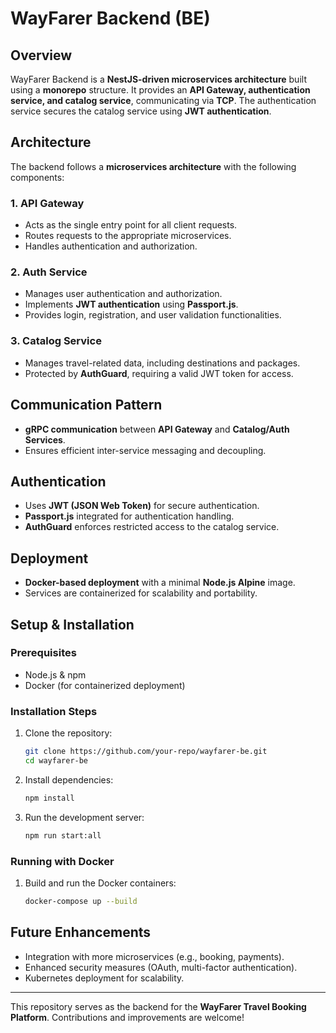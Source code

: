 # WayFarer Backend (BE)

## Overview
WayFarer Backend is a **NestJS-driven microservices architecture** built using a **monorepo** structure. It provides an **API Gateway, authentication service, and catalog service**, communicating via **TCP**. The authentication service secures the catalog service using **JWT authentication**.

## Architecture
The backend follows a **microservices architecture** with the following components:

### **1. API Gateway**
- Acts as the single entry point for all client requests.
- Routes requests to the appropriate microservices.
- Handles authentication and authorization.

### **2. Auth Service**
- Manages user authentication and authorization.
- Implements **JWT authentication** using **Passport.js**.
- Provides login, registration, and user validation functionalities.

### **3. Catalog Service**
- Manages travel-related data, including destinations and packages.
- Protected by **AuthGuard**, requiring a valid JWT token for access.

## Communication Pattern
- **gRPC communication** between **API Gateway** and **Catalog/Auth Services**.
- Ensures efficient inter-service messaging and decoupling.

## Authentication
- Uses **JWT (JSON Web Token)** for secure authentication.
- **Passport.js** integrated for authentication handling.
- **AuthGuard** enforces restricted access to the catalog service.

## Deployment
- **Docker-based deployment** with a minimal **Node.js Alpine** image.
- Services are containerized for scalability and portability.

## Setup & Installation
### Prerequisites
- Node.js & npm
- Docker (for containerized deployment)

### Installation Steps
1. Clone the repository:
   ```sh
   git clone https://github.com/your-repo/wayfarer-be.git
   cd wayfarer-be
   ```
2. Install dependencies:
   ```sh
   npm install
   ```
3. Run the development server:
   ```sh
   npm run start:all
   ```

### Running with Docker
1. Build and run the Docker containers:
   ```sh
   docker-compose up --build
   ```

## Future Enhancements
- Integration with more microservices (e.g., booking, payments).
- Enhanced security measures (OAuth, multi-factor authentication).
- Kubernetes deployment for scalability.

---
This repository serves as the backend for the **WayFarer Travel Booking Platform**. Contributions and improvements are welcome!

